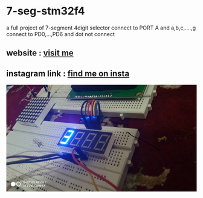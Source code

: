# 7-seg-stm32f4
a full project of 7-segment 4digit
selector connect to PORT A
and a,b,c,....,g connect to PD0,...,PD6
and dot not connect  
## website : [visit me](https://bagherian1999.ir/)   
## instagram link : [find me on insta](https://www.instagram.com/m_bgh78)  
![PNG_EditLogo](/image/1.jpg)

